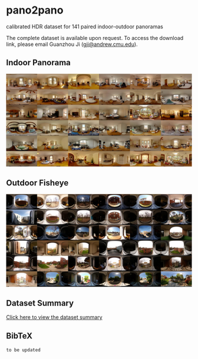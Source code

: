 # pano2pano
calibrated HDR dataset for 141 paired indoor-outdoor panoramas

The complete dataset is available upon request. 
To access the download link, please email Guanzhou Ji (gji@andrew.cmu.edu). 

## Indoor Panorama
![Image Alt Text](indoor_set.jpg)

## Outdoor Fisheye
![Image Alt Text](outdoor_set.jpg)

## Dataset Summary
[Click here to view the dataset summary](pano2pano_dataset.pdf)


## BibTeX
```
to be updated
```
